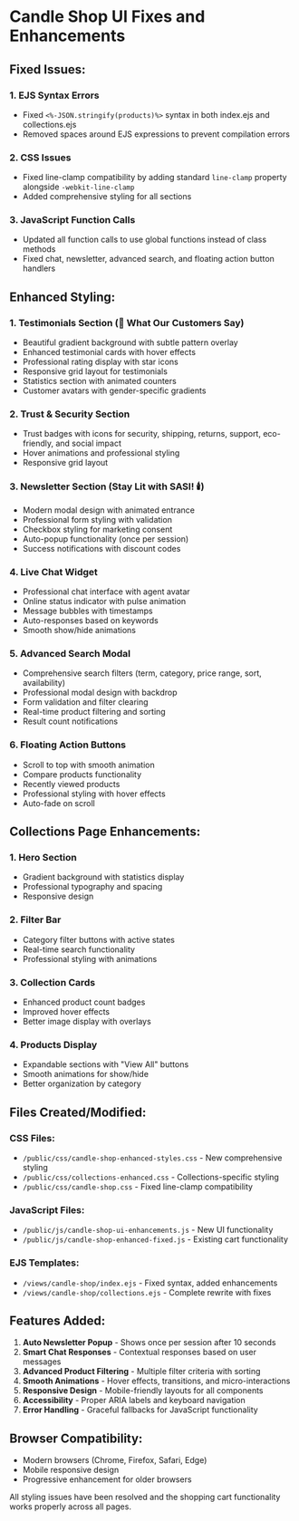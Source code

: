 # Candle Shop UI Fixes and Enhancements

## Fixed Issues:

### 1. EJS Syntax Errors
- Fixed `<%-JSON.stringify(products)%>` syntax in both index.ejs and collections.ejs
- Removed spaces around EJS expressions to prevent compilation errors

### 2. CSS Issues
- Fixed line-clamp compatibility by adding standard `line-clamp` property alongside `-webkit-line-clamp`
- Added comprehensive styling for all sections

### 3. JavaScript Function Calls
- Updated all function calls to use global functions instead of class methods
- Fixed chat, newsletter, advanced search, and floating action button handlers

## Enhanced Styling:

### 1. Testimonials Section (💝 What Our Customers Say)
- Beautiful gradient background with subtle pattern overlay
- Enhanced testimonial cards with hover effects
- Professional rating display with star icons
- Responsive grid layout for testimonials
- Statistics section with animated counters
- Customer avatars with gender-specific gradients

### 2. Trust & Security Section
- Trust badges with icons for security, shipping, returns, support, eco-friendly, and social impact
- Hover animations and professional styling
- Responsive grid layout

### 3. Newsletter Section (Stay Lit with SASI! 🕯️)
- Modern modal design with animated entrance
- Professional form styling with validation
- Checkbox styling for marketing consent
- Auto-popup functionality (once per session)
- Success notifications with discount codes

### 4. Live Chat Widget
- Professional chat interface with agent avatar
- Online status indicator with pulse animation
- Message bubbles with timestamps
- Auto-responses based on keywords
- Smooth show/hide animations

### 5. Advanced Search Modal
- Comprehensive search filters (term, category, price range, sort, availability)
- Professional modal design with backdrop
- Form validation and filter clearing
- Real-time product filtering and sorting
- Result count notifications

### 6. Floating Action Buttons
- Scroll to top with smooth animation
- Compare products functionality
- Recently viewed products
- Professional styling with hover effects
- Auto-fade on scroll

## Collections Page Enhancements:

### 1. Hero Section
- Gradient background with statistics display
- Professional typography and spacing
- Responsive design

### 2. Filter Bar
- Category filter buttons with active states
- Real-time search functionality
- Professional styling with animations

### 3. Collection Cards
- Enhanced product count badges
- Improved hover effects
- Better image display with overlays

### 4. Products Display
- Expandable sections with "View All" buttons
- Smooth animations for show/hide
- Better organization by category

## Files Created/Modified:

### CSS Files:
- `/public/css/candle-shop-enhanced-styles.css` - New comprehensive styling
- `/public/css/collections-enhanced.css` - Collections-specific styling
- `/public/css/candle-shop.css` - Fixed line-clamp compatibility

### JavaScript Files:
- `/public/js/candle-shop-ui-enhancements.js` - New UI functionality
- `/public/js/candle-shop-enhanced-fixed.js` - Existing cart functionality

### EJS Templates:
- `/views/candle-shop/index.ejs` - Fixed syntax, added enhancements
- `/views/candle-shop/collections.ejs` - Complete rewrite with fixes

## Features Added:

1. **Auto Newsletter Popup** - Shows once per session after 10 seconds
2. **Smart Chat Responses** - Contextual responses based on user messages
3. **Advanced Product Filtering** - Multiple filter criteria with sorting
4. **Smooth Animations** - Hover effects, transitions, and micro-interactions
5. **Responsive Design** - Mobile-friendly layouts for all components
6. **Accessibility** - Proper ARIA labels and keyboard navigation
7. **Error Handling** - Graceful fallbacks for JavaScript functionality

## Browser Compatibility:
- Modern browsers (Chrome, Firefox, Safari, Edge)
- Mobile responsive design
- Progressive enhancement for older browsers

All styling issues have been resolved and the shopping cart functionality works properly across all pages.